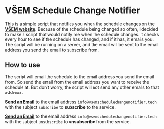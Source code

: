 # VŠEM Schedule Change Notifier
This is a simple script that notifies you when the schedule changes on the [**VŠEM website**](https://www.akademievsem.cz/).
Because of the schedule being changed so often, I decided to make a script that would notify me when the schedule changes.
It checks every hour to see if the schedule has changed, and if it has, it emails you.
The script will be running on a server, and the email will be sent to the email address you send the email to subscribe from.

## How to use
The script will email the schedule to the email address you send the email from. So send the email from the email address you want to receive the schedule at. But don't worry, the script will not send any other emails to that address.

[**Send an Email**](mailto:info@vsemschedulechangenotifier.tech) to the email address `info@vsemschedulechangenotifier.tech` with the subject `subscribe` to **subscribe** to the service.

[**Send an Email**](mailto:info@vsemschedulechangenotifier.tech) to the email address `info@vsemschedulechangenotifier.tech` with the subject `unsubscribe` to **unsubscribe** from the service.
